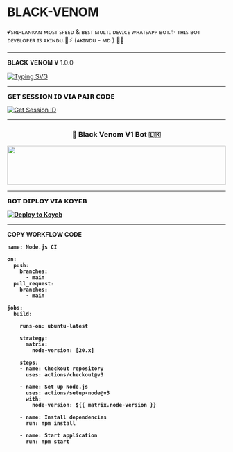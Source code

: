 # BLACK-VENOM
💕ꜱʀɪ-ʟᴀɴᴋᴀɴ ᴍᴏꜱᴛ ꜱᴘᴇᴇᴅ &amp; ʙᴇꜱᴛ ᴍᴜʟᴛɪ ᴅᴇᴠɪᴄᴇ ᴡʜᴀᴛꜱᴀᴘᴘ ʙᴏᴛ.✨ ᴛʜɪꜱ ʙᴏᴛ ᴅᴇᴠᴇʟᴏᴘᴇʀ ɪꜱ ᴀᴋɪɴᴅᴜ.🧬⚡ (ᴀᴋɪɴᴅᴜ - ᴍᴅ ) 🧑‍💻

<hr>

𝐁𝐋𝐀𝐂𝐊 𝐕𝐄𝐍𝐎𝐌 𝐕 1.0.0


[![Typing SVG](https://readme-typing-svg.demolab.com?font=Fira+Code&pause=1000&color=FFFFFF&background=000000&vCenter=true&multiline=true&random=true&width=435&lines=%F0%9D%97%95%F0%9D%97%9F%F0%9D%97%94%F0%9D%97%96%F0%9D%97%9E+%F0%9D%97%A9%F0%9D%97%98%F0%9D%97%A1%F0%9D%97%A2%F0%9D%97%A0+%F0%9D%97%96%F0%9D%97%A5%F0%9D%97%98%F0%9D%97%94%F0%9D%97%A7%F0%9D%97%98%F0%9D%97%97+%F0%9D%97%95%F0%9D%97%AC+%F0%9D%97%94%F0%9D%97%9E%F0%9D%97%9C%F0%9D%97%A1%F0%9D%97%97%F0%9D%97%A8+%F0%9F%A7%AC)](https://git.io/typing-svg)

<hr>


<b>𝗚𝗘𝗧 𝗦𝗘𝗦𝗦𝗜𝗢𝗡 𝗜𝗗 𝗩𝗜𝗔 𝗣𝗔𝗜𝗥 𝗖𝗢𝗗𝗘</b>
 

<a href='https://democratic-sharity-pavi-49f33087.koyeb.app/' target="_blank"><img alt='Get Session ID' src='https://img.shields.io/badge/Click here to get your session id-black?style=for-the-badge&logo=opencv&logoColor=white'/></a>

<hr>


<!-- markdownlint-disable MD033 MD041 -->
<p align="center">
  <h3 align="center"> 🧬 Black Venom V1 Bot 🇱🇰 </h3>
</p>


<img src="https://i.ibb.co/3pp4BwB/5451.jpg" height="90" width="100%">


<hr>

<b>𝗕𝗢𝗧 𝗗𝗜𝗣𝗟𝗢𝗬 𝗩𝗜𝗔 𝗞𝗢𝗬𝗘𝗕<b>

[![Deploy to Koyeb](https://www.koyeb.com/static/images/deploy/button.svg)](https://app.koyeb.com/deploy?name=1&repository=BLACKVENOM499%2F-1&branch=main&instance_type=free)


<hr>

<b>COPY WORKFLOW CODE</b></br>
```
name: Node.js CI

on:
  push:
    branches:
      - main
  pull_request:
    branches:
      - main

jobs:
  build:

    runs-on: ubuntu-latest

    strategy:
      matrix:
        node-version: [20.x]

    steps:
    - name: Checkout repository
      uses: actions/checkout@v3

    - name: Set up Node.js
      uses: actions/setup-node@v3
      with:
        node-version: ${{ matrix.node-version }}

    - name: Install dependencies
      run: npm install

    - name: Start application
      run: npm start
```
